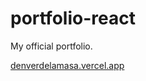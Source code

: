 # portfolio-react
My official portfolio.

[denverdelamasa.vercel.app][Link]

[Link]: denverdelamasa.vercel.app
